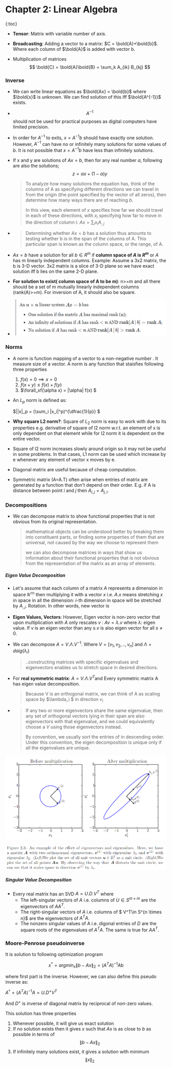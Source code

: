 
# Chapter 2: Linear Algebra
{:toc}
- **Tensor**: Matrix with variable number of axis.

- **Broadcasting**: Adding a vector to a matrix: $C = \bold{A}+\bold{b}$. Where each column of $\bold{A}$ is added with vector b.

- Multiplication of matrices
  $$
  \bold{C} = \bold{A}\bold{B} = \sum_k A_{ik} B_{kj}
  $$

### Inverse 

- We can write linear equations as $\bold{Ax} = \bold{b}$ where $\bold{x}$ is unknown. We can find solution of this iff $\bold{A^{-1}}$ exists. 

- $$A^{-1}$$ should not be used for practical purposes as digital computers have limited precision. 

- In order for $A^{-1}$ to exits, $x=A^{-1}b$ should have exactly one solution. However, $A^{-1}$ can have no or infinitely many solutions for some values of $b$. It is not possible that $x=A^{-1}b$ have less than infinitely solutions.

- If x and y are solutions of $Ax=b$, then for any real number $a$, following are also the solutions;
  $$
  z = \alpha x + (1-\alpha)y
  $$

  >To analyze how many solutions the equation has, think of the columns of A as specifying different directions we can travel in from the origin (the point specified
  >by the vector of all zeros), then determine how many ways there are of reaching $b$.
  >
  >In this view, each element of $x$ specifies how far we should travel in each of these
  >directions, with $x_i$ specifying how far to move in the direction of column i: $Ax = \sum_i x_i A_{:,i}$  

- > Determining whether $Ax = b$ has a solution thus amounts to testing whether b
  > is in the span of the columns of A. This particular span is known as the column
  > space, or the range, of A.  

- $Ax=b$ have a solution for all $b \in R^m$ if **column space of $A$ is $R^m$** or $A$ has m linearly independent columns.
  Example: Assume a 3x2 matrix, the b is 3-D vector. 3x2 matrix is  a slice of 3-D plane so we have exact solution iff b lies on the same 2-D plane. 

- **For solution to exist( column space of A to be m)**: n>=m and all there should be a set of m mutually linearly independent columns (rank(A)>=m). For inversion of A, it should also be square. 

- ![](imgs/3-4.png)

### Norms

- A norm is function mapping of a vector to a non-negative number . It measure size of a vector. A norm is any function that staisfies following three properties 

  1. $f(x)=0 \implies x=0$
  2. $f(x+y) \leq f(x)+f(y)$
  3. $\forall_xf(\alpha x) = |\alpha| f(x) $ 

- An $L_p$ norm is defined as:

  $\||x\|_p = (\sum_i |x_i|^p)^{\dfrac{1}{p}} $

- **Why square L2 norm?**: Square of $L_2$ norm is easy to work with due to its properties e.g. derivative of  square of l2 norm w.r.t. an element of x is only dependent on that element while for l2 norm it is dependent on the entire vector. 

- Square of l2 norm increases slowly around origin so it may not be useful in some problems. In that cases, L1 norm can be used which increase by e whenever any element of vector x moves by e. 

- Diagonal matrix are useful because of cheap computation. 

- Symmetric matrix (A=A.T) often arise when entries of matrix are generated by a function that don't depend on their order. E.g. if A is distance between point $i$ and $j$ then $A_{i,j} = A_{j,i}$. 

### Decompositions 

- We can decompose matrix to show functional properties that is not obvious from its original representation. 

  >mathematical objects can be understood better by breaking them into constituent parts, or finding some properties of them that are universal, not caused by the way we choose to represent them  
  >
  >we can also decompose matrices in ways that show us information about their functional properties that is not obvious from the representation of the matrix as an array of elements.  

##### Eigen Value Decomposition 

- Let's assume that each column of a matrix $A$  represents a dimension in space $\mathbb{R^m}$ then multiplying it with a vector $x$ i.e. $A.x$ means stretching $x$ in space in all the dimension: $i$-th dimension in space will be stretched by $A_{:,i}$.  Rotation.
  In other words, new vector is 

- **Eigen Values, Vectors**: However, Eigen vector is non-zero vector that upon multiplication with $A$ only rescales $v$ : $Av = \lambda.v$ where $\lambda$: eigen value. If $v$ is an eigen vector than any $s.v$ is also eigen vector for all $s\neq0$.

- We can decompose $A=V. \Lambda . V^{-1}$. Where $V = [v_1, v_2, .., v_n ]$  and $\Lambda=daig(\lambda_i)$

  > ..constructing matrices with specific eigenvalues and eigenvectors enables us to stretch space in desired directions.  

- For **real symmetric matrix**: $A = V. \Lambda . V^T$and Every symmetric matrix A has eigen value decomposition.  

  >Because V is an orthogonal matrix, we can think of A as scaling space by $\lambda_i $ in direction $v_i$  

- > If any two or more eigenvectors share the same eigenvalue, then any set of orthogonal vectors lying in their span are also eigenvectors with that eigenvalue, and we could equivalently choose a $V$ using those eigenvectors instead.
  >
  > By convention, we usually sort the entries of in descending order. Under this convention, the eigen decomposition is unique only if all the eigenvalues are unique.  

![](imgs/2-1.png)

![](imgs/2-2.png)

##### Singular Value Decomposition

- Every real matrix has an SVD
  $A = U.D.V^T$ where
  - The left-singular vectors of $A$ i.e. columns of $U \in S^{m\times m}$  are the eigenvectors of $AA^T$.
  - The right-singular vectors of $A$ i.e. columns of $ V^T\in S^{n \times n}$ are the eigenvectors of $A^TA$.
  - The nonzero singular values of A i.e. digonal entries of $D$ are the square roots of the eigenvalues of  $A^TA$. The same is true for $AA^T$.  

### Moore-Penrose pseudoinverse  

It is solution to following optimization program

$$x^* = argmin_x \|b-Ax\|_2 = (A^TA)^{-1}Ab$$

where first part is the inverse. However, we can also define this pseudo inverse as:

$A^{\dagger} = (A^TA)^{-1}A = U.D^{+} V^{T}$

And $D^{+}$ is inverse of diagonal matrix by reciprocal of non-zero values. 

This solution has three properties

1. Whenever possible, it will give us exact solution
2. If no solution exists then it gives $x$ such that $Ax$ is as close to $b$ as possible in terms of $$\|b-Ax\|_2$$ 
3. If infinitely many solutions exist, it gives a solution with minimum $$\|x\|_2$$

